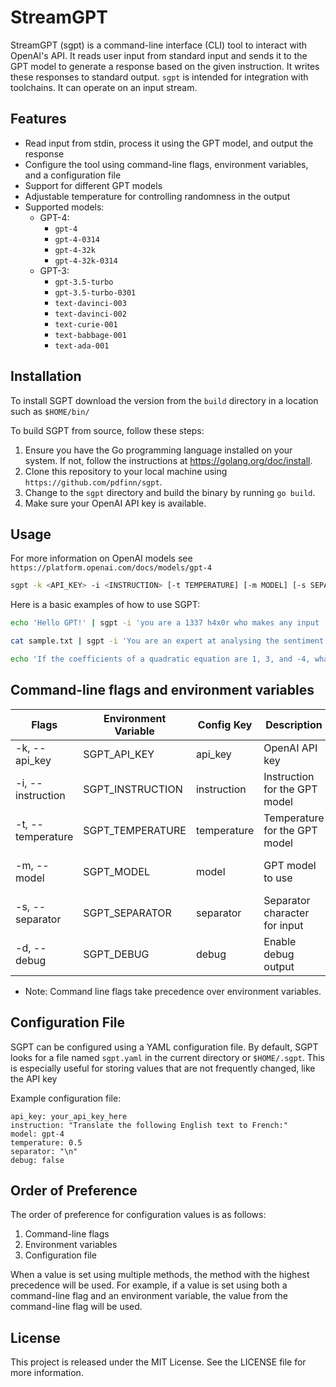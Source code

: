 # StreamGPT
StreamGPT (sgpt) is a command-line interface (CLI) tool to interact with OpenAI's API. It reads user input from standard input and sends it to the GPT model to generate a response based on the given instruction.  It writes these responses to standard output.  `sgpt` is intended for integration with toolchains.  It can operate on an input stream.

## Features

- Read input from stdin, process it using the GPT model, and output the response
- Configure the tool using command-line flags, environment variables, and a configuration file
- Support for different GPT models
- Adjustable temperature for controlling randomness in the output
- Supported models:
    - GPT-4:
        - `gpt-4`
        - `gpt-4-0314`
        - `gpt-4-32k`
        - `gpt-4-32k-0314`
    - GPT-3:
        - `gpt-3.5-turbo`
        - `gpt-3.5-turbo-0301`
        - `text-davinci-003`
        - `text-davinci-002`
        - `text-curie-001`
        - `text-babbage-001`
        - `text-ada-001`

## Installation

To install SGPT download the version from the `build` directory in a location such as `$HOME/bin/`

To build SGPT from source, follow these steps:

1. Ensure you have the Go programming language installed on your system. If not, follow the instructions at https://golang.org/doc/install.
2. Clone this repository to your local machine using `https://github.com/pdfinn/sgpt`.
3. Change to the `sgpt` directory and build the binary by running `go build`.
4. Make sure your OpenAI API key is available.

## Usage

For more information on OpenAI models see `https://platform.openai.com/docs/models/gpt-4`

```sh
sgpt -k <API_KEY> -i <INSTRUCTION> [-t TEMPERATURE] [-m MODEL] [-s SEPARATOR] [-d]
```

Here is a basic examples of how to use SGPT:

```sh
echo 'Hello GPT!' | sgpt -i 'you are a 1337 h4x0r who makes any input '1337'' -k <API_KEY>
```

```sh
cat sample.txt | sgpt -i 'You are an expert at analysing the sentiment of English statements. Analyze the sentiment and express it as an emoji.' -k <API_KEY>
```

```sh
echo 'If the coefficients of a quadratic equation are 1, 3, and -4, what are the roots of the equation?' | sgpt -i 'Answer the following question:' -k <API_KEY>
```

## Command-line flags and environment variables

| Flags              | Environment Variable	         | Config Key      | 	Description	                  | Default       |
|--------------------|-------------------|-----------------|--------------------------------|---------------|
| -k, --api_key	     | SGPT_API_KEY      | 	api_key	 | OpenAI API key                        | (none)        |
| -i, --instruction	 | SGPT_INSTRUCTION	 | instruction	    | Instruction for the GPT model  | 	(none)       |
| -t, --temperature	 | SGPT_TEMPERATURE	 | temperature     | 	Temperature for the GPT model | 	0.5          |
| -m, --model	       | SGPT_MODEL	       | model           | GPT model to use	              | gpt-3.5-turbo |
| -s, --separator    | 	SGPT_SEPARATOR   | 	separator      | 	Separator character for input | 	\n           |
| -d, --debug        | SGPT_DEBUG        | 	debug          | 	Enable debug output	          | false         |

- Note: Command line flags take precedence over environment variables.

## Configuration File
SGPT can be configured using a YAML configuration file. By default, SGPT looks for a file named `sgpt.yaml` in the current directory or `$HOME/.sgpt`.  This is especially useful for storing values that are not frequently changed, like the API key

Example configuration file:

```
api_key: your_api_key_here
instruction: "Translate the following English text to French:"
model: gpt-4
temperature: 0.5
separator: "\n"
debug: false
```

## Order of Preference
The order of preference for configuration values is as follows:

1. Command-line flags
2. Environment variables
3. Configuration file

When a value is set using multiple methods, the method with the highest precedence will be used. For example, if a value is set using both a command-line flag and an environment variable, the value from the command-line flag will be used.

## License

This project is released under the MIT License. See the LICENSE file for more information.
